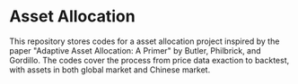 # Asset Allocation
This repository stores codes for a asset allocation project inspired by the paper "Adaptive Asset Allocation: A Primer" by Butler, Philbrick, and Gordillo.
The codes cover the process from price data exaction to backtest, with assets in both global market and Chinese market.
